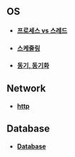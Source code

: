 ## OS

- #### [프로세스 vs 스레드](https://github.com/jinyoungchoi95/cs-study/blob/master/os/프로세스vs스레드.md)

- #### [스케줄링](https://github.com/jinyoungchoi95/cs-study/blob/master/os/%EC%8A%A4%EC%BC%80%EC%A4%84%EB%A7%81.md)

- #### [동기, 동기화](https://github.com/jinyoungchoi95/cs-study/blob/master/os/%EB%8F%99%EA%B8%B0%2C%20%EB%8F%99%EA%B8%B0%ED%99%94.md)



## Network

- #### [http](https://github.com/jinyoungchoi95/cs-study/tree/master/network)



## Database

- #### [Database](https://github.com/jinyoungchoi95/cs-study/blob/master/db/db.md)

